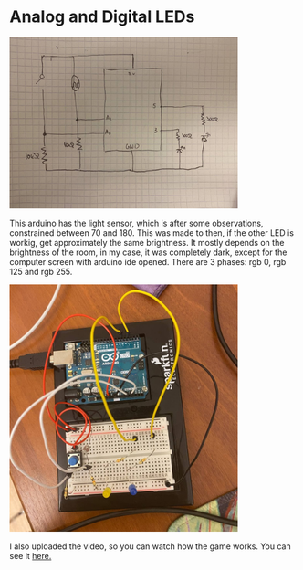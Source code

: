 # Analog and Digital LEDs

<img src="schematic17.06.jpg" width = 400>

This arduino has the light sensor, which is after some observations, constrained between 70 and 180. This was made to then, if the other LED is workig, get approximately the same 
brightness. It mostly depends on the brightness of the room, in my case, it was completely dark, except for the computer screen with arduino ide opened. There are 3 phases: rgb 0, rgb 125 and rgb 255. 

<img src="arduino17.06.jpg" width = 400>

I also uploaded the video, so you can watch how the game works. You can see it <a href="https://www.youtube.com/watch?v=fwIj1wQdAnI&ab_channel=%D0%90%D0%B7%D0%B0%D0%BC%D0%B0%D1%82%D0%94%D0%B5%D1%80%D0%BC%D0%B0%D0%BD%D0%BE%D0%B2"> here. </a>
